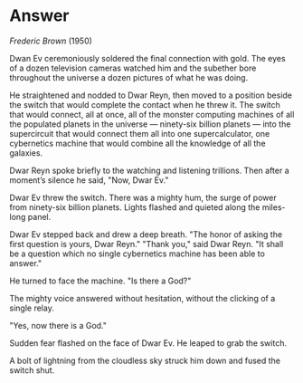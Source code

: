# Answer

*Frederic Brown* (1950)

Dwan Ev ceremoniously soldered the final connection with gold. The eyes of a dozen television cameras watched him and the subether bore throughout the universe a dozen pictures of what he was doing.

He straightened and nodded to Dwar Reyn, then moved to a position beside the switch that would complete the contact when he threw it. The switch that would connect, all at once, all of the monster computing machines of all the populated planets in the universe — ninety-six billion planets — into the supercircuit that would connect them all into one supercalculator, one cybernetics machine that would combine all the knowledge of all the galaxies.

Dwar Reyn spoke briefly to the watching and listening trillions. Then after a moment’s silence he said, "Now, Dwar Ev."

Dwar Ev threw the switch. There was a mighty hum, the surge of power from ninety-six billion planets. Lights flashed and quieted along the miles-long panel.

Dwar Ev stepped back and drew a deep breath. "The honor of asking the first question is yours, Dwar Reyn."
"Thank you," said Dwar Reyn. "It shall be a question which no single cybernetics machine has been able to answer."

He turned to face the machine. "Is there a God?"

The mighty voice answered without hesitation, without the clicking of a single relay.

"Yes, now there is a God."

Sudden fear flashed on the face of Dwar Ev. He leaped to grab the switch.

A bolt of lightning from the cloudless sky struck him down and fused the switch shut.
